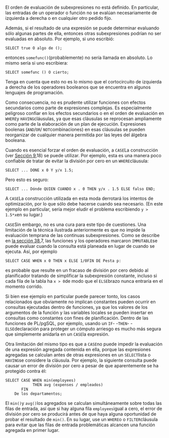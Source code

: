 El orden de evaluación de subexpresiones no está definido. En  particular, las entradas de un operador o función no se evalúan  necesariamente de izquierda a derecha o en cualquier otro pedido fijo.

Además, si el resultado de una expresión se puede determinar  evaluando sólo algunas partes de ella, entonces otras subexpresiones  podrían no ser evaluadas en absoluto. Por ejemplo, si uno escribió:

```
SELECT true O algo de ();
```

entonces  `somefunc()`(probablemente) no sería llamada en absoluto. Lo mismo sería si uno escribiera:

```
SELECT somefunc () O cierto;
```

Tenga en cuenta que esto no es lo mismo que el cortocircuito de izquierda a derecha de los operadores booleanos que se encuentra en algunos lenguajes de programación.

Como consecuencia, no es prudente utilizar funciones con efectos  secundarios como parte de expresiones complejas. Es especialmente  peligroso confiar en los efectos secundarios o en el orden de evaluación en  `WHERE`y  `HAVING`cláusulas, ya que esas cláusulas se reprocesan ampliamente como parte de la  elaboración de un plan de ejecución. Expresiones boolenas (`AND`/`OR`/ `NOT`combinaciones) en esas cláusulas se pueden reorganizar de cualquier manera permitida por las leyes del álgebra booleana.

Cuando es esencial forzar el orden de evaluación, a  `CASE`La construcción (ver [Sección 9.](https://www.postgresql.org/docs/current/functions-conditional.html)18) se puede utilizar. Por ejemplo, esta es una manera poco confiable de tratar de evitar la división por cero en un  `WHERE`cláusula:

```
SELECT ... DONE x 0 Y y/x 1.5;
```

Pero esto es seguro:

```
SELECT ... Dónde QUIEN CUANDO x . 0 THEN y/x . 1.5 ELSE falso END;
```

A  `CASE`La construcción utilizada en esta moda derrotará los intentos de  optimización, por lo que sólo debe hacerse cuando sea necesario. (En  este ejemplo en particular, sería mejor eludir el problema escribiendo  `y > 1.5*x`en su lugar.)

 `CASE`Sin embargo, no es una cura para este tipo de cuestiones. Una limitación de la técnica ilustrada anteriormente es que no impide la evaluación  temprana de las continuas subexpresiones. Como se describe en [la sección 38.](https://www.postgresql.org/docs/current/xfunc-volatility.html)7, las funciones y los operadores marcaron  `IMMUTABLE`se puede evaluar cuando la consulta está planeada en lugar de cuando se ejecuta. Así, por ejemplo

```
SELECT CASE WHEN x 0 THEN x ELSE 1/0FIN DE Pesta p:
```

es probable que resulte en un fracaso de división por cero debido al planificador tratando de simplificar la subexpresión constante,  incluso si cada fila de la tabla ha  `x > 0`de modo que el  `ELSE`brazo nunca entraría en el momento corrido.

Si bien ese ejemplo en particular puede parecer tonto, los casos  relacionados que obviamente no implican constantes pueden ocurrir en  consultas ejecutadas dentro de funciones, ya que los valores de los  argumentos de la función y las variables locales se pueden insertar en  consultas como constantes con fines de planificación. Dentro de las  funciones de PL/pgSQL, por ejemplo, usando un `IF`- -`THEN`- - `ELSE`declaración para proteger un cómputo arriesgo es mucho más segura que simplemente anidarla en un  `CASE`la expresión.

Otra limitación del mismo tipo es que a  `CASE`no puede impedir la evaluación de una expresión agregada contenida en  ella, porque las expresiones agregadas se calculan antes de otras  expresiones en un  `SELECT`lista o  `HAVING`se considere la cláusula. Por ejemplo, la siguiente consulta puede causar  un error de división por cero a pesar de que aparentemente se ha  protegido contra él:

```
SELECT CASE WHEN min(employees)
            THEN avg (expenses / empleados)
       FIN
    De los departamentos;
```

El  `min()`y  `avg()`los agregados se calculan simultáneamente sobre todas las filas de entrada, así que si hay alguna fila  `employees`igual a cero, el error de división por cero se producirá antes de que haya alguna oportunidad de probar el resultado de `min()`. En su lugar, use un  `WHERE`o o  `FILTER`cláusula para evitar que las filas de entrada problemáticas alcancen una función agregada en primer lugar.